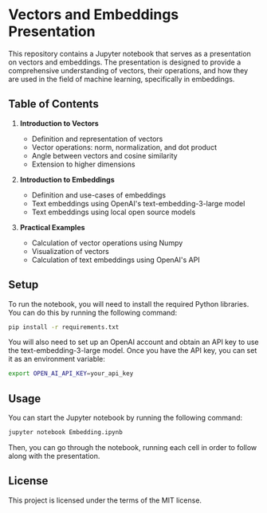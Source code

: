 # Vectors and Embeddings Presentation

This repository contains a Jupyter notebook that serves as a presentation on vectors and embeddings. The presentation is designed to provide a comprehensive understanding of vectors, their operations, and how they are used in the field of machine learning, specifically in embeddings.

## Table of Contents

1. **Introduction to Vectors**
    - Definition and representation of vectors
    - Vector operations: norm, normalization, and dot product
    - Angle between vectors and cosine similarity
    - Extension to higher dimensions

2. **Introduction to Embeddings**
    - Definition and use-cases of embeddings
    - Text embeddings using OpenAI's text-embedding-3-large model
    - Text embeddings using local open source models

3. **Practical Examples**
    - Calculation of vector operations using Numpy
    - Visualization of vectors
    - Calculation of text embeddings using OpenAI's API

## Setup

To run the notebook, you will need to install the required Python libraries. You can do this by running the following command:

```bash
pip install -r requirements.txt
```

You will also need to set up an OpenAI account and obtain an API key to use the text-embedding-3-large model. Once you have the API key, you can set it as an environment variable:

```bash
export OPEN_AI_API_KEY=your_api_key
```

## Usage

You can start the Jupyter notebook by running the following command:

```bash
jupyter notebook Embedding.ipynb
```

Then, you can go through the notebook, running each cell in order to follow along with the presentation.

## License

This project is licensed under the terms of the MIT license.

